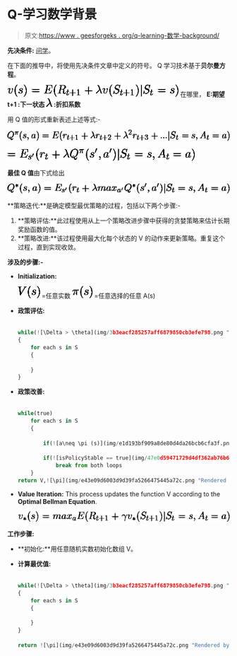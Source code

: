 # Q-学习数学背景

> 原文:[https://www . geesforgeks . org/q-learning-数学-background/](https://www.geeksforgeeks.org/q-learning-mathematical-background/)

**先决条件:** [问学](https://www.geeksforgeeks.org/q-learning-in-python/)。

在下面的推导中，将使用先决条件文章中定义的符号。
Q 学习技术基于**贝尔曼方程**。

![v(s) = E(R_{t+1}+\lambda v(S_{t+1})|S_{t}=s)](img/196b4ce9d147739b7c2ef6318dc28897.png "Rendered by QuickLaTeX.com")
在哪里，
**E:期望
**t+1** :下一状态
**![\lambda](img/73aa9bb7ff52ad1f2fda1ba95744b076.png "Rendered by QuickLaTeX.com")** :折扣系数**

用 Q 值的形式重新表述上述等式:-

![Q^{\pi}(s,a) = E(r_{t+1}+\lambda r_{t+2}+\lambda ^{2}r_{t+3}+...|S_{t}=s,A_{t}=a)](img/ab8be428077a7abe7f0151044755ebb3.png "Rendered by QuickLaTeX.com")

![= E_{s'}(r_{t}+\lambda Q^{\pi}(s',a')|S_{t}=s,A_{t}=a)](img/e22d1ff9335d83884862dbb6c791de56.png "Rendered by QuickLaTeX.com")

**最佳 Q 值**由下式给出

![Q^{*}(s,a) = E_{s'}(r_{t}+\lambda max_{a'}Q^{*}(s',a')|S_{t}=s,A_{t}=a)](img/15ca58b3e107a6f7f3da50e78b7aecd4.png "Rendered by QuickLaTeX.com")

**策略迭代:**是确定模型最优策略的过程，包括以下两个步骤:-

1.  **策略评估:**此过程使用从上一个策略改进步骤中获得的贪婪策略来估计长期奖励函数的值。
2.  **策略改进:**该过程使用最大化每个状态的 V 的动作来更新策略。重复这个过程，直到实现收敛。

**涉及的步骤:-**

*   **Initialization:**

    ![V(s)](img/41757523a21875cb67cd266528a90562.png "Rendered by QuickLaTeX.com") =任意实数
    ![\pi(s)](img/8f75ed660c0c216387fb132b1373e629.png "Rendered by QuickLaTeX.com") =任意选择的任意 A(s)

*   **政策评估:**

    ```py

    while(![\Delta > \theta](img/3b3eacf285257aff6879850cb3efe798.png "Rendered by QuickLaTeX.com"))
    {
        for each s in S
        {    

        }
    }

    ```

*   **政策改善:**

    ```py

    while(true)
        for each s in S
        {

            if(![a\neq \pi (s)](img/e1d193bf909a8de80d4da26bcb6cfa3f.png "Rendered by QuickLaTeX.com"))

            if(![isPolicyStable == true](img/47e0d59471729d4df362ab76b6cdbe1a.png "Rendered by QuickLaTeX.com"))
                break from both loops
        }
    return V,![\pi](img/e43e09d6003d9d39fa5266475445a72c.png "Rendered by QuickLaTeX.com")

    ```

*   **Value Iteration:** This process updates the function V according to the **Optimal Bellman Equation**.

    ![v_{*}(s) = max_{a}E(R_{t+1}+\gamma v_{*}(S_{t+1})|S_{t}=s,A_{t}=a)](img/f078af333d0be63f255446ca4211e686.png "Rendered by QuickLaTeX.com")

**工作步骤:**

*   **初始化:**用任意随机实数初始化数组 V。
*   **计算最优值:**

    ```py

    while(![\Delta > \theta](img/3b3eacf285257aff6879850cb3efe798.png "Rendered by QuickLaTeX.com"))
    {
        for each s in S
        {

        }
    }

    return ![\pi](img/e43e09d6003d9d39fa5266475445a72c.png "Rendered by QuickLaTeX.com")

    ```